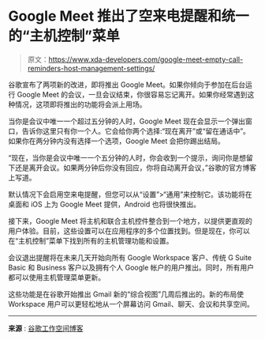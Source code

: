 # Google Meet 推出了空来电提醒和统一的“主机控制”菜单

> 原文：<https://www.xda-developers.com/google-meet-empty-call-reminders-host-management-settings/>

谷歌宣布了两项新的改进，即将推出 Google Meet。如果你倾向于参加在后台运行 Google Meet 的会议，一旦会议结束，你很容易忘记离开。如果你经常遇到这种情况，这项即将推出的功能将会派上用场。

当你是会议中唯一一个超过五分钟的人时，Google Meet 现在会显示一个弹出窗口，告诉你这里只有你一个人。它会给你两个选择:“现在离开”或“留在通话中”。如果你在两分钟内没有选择一个选项，Google Meet 会把你踢出结局。

“现在，当你是会议中唯一一个五分钟的人时，你会收到一个提示，询问你是想留下还是离开会议。如果两分钟后你没有回应，你将自动离开会议，”谷歌的官方博客上写道。

默认情况下会启用空来电提醒，但您可以从“设置”>“通用”来控制它。该功能将在桌面和 iOS 上为 Google Meet 提供，Android 也将很快推出。

接下来，Google Meet 将主机和联合主机控件整合到一个地方，以提供更直观的用户体验。目前，这些设置可以在应用程序的多个位置找到。但是现在，你可以在“主机控制”菜单下找到所有的主机管理功能和设置。

会议退出提醒将在未来几天开始向所有 Google Workspace 客户、传统 G Suite Basic 和 Business 客户以及拥有个人 Google 帐户的用户推出。同时，所有用户都可以使用主机管理菜单更新。

这些功能是在谷歌开始推出 Gmail 新的“综合视图”几周后推出的。新的布局使 Workspace 用户可以更轻松地从一个屏幕访问 Gmail、聊天、会议和共享空间。

* * *

**来源** : [谷歌工作空间博客](https://workspaceupdates.googleblog.com/2022/04/additional-improvements-for-google-meet.html)